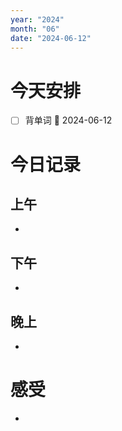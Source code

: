 ```yaml
---
year: "2024"
month: "06"
date: "2024-06-12"
---
```

# 今天安排
- [ ] 背单词 📅 2024-06-12




# 今日记录

## 上午
*  

## 下午
* 

## 晚上
* 

# 感受
* 




